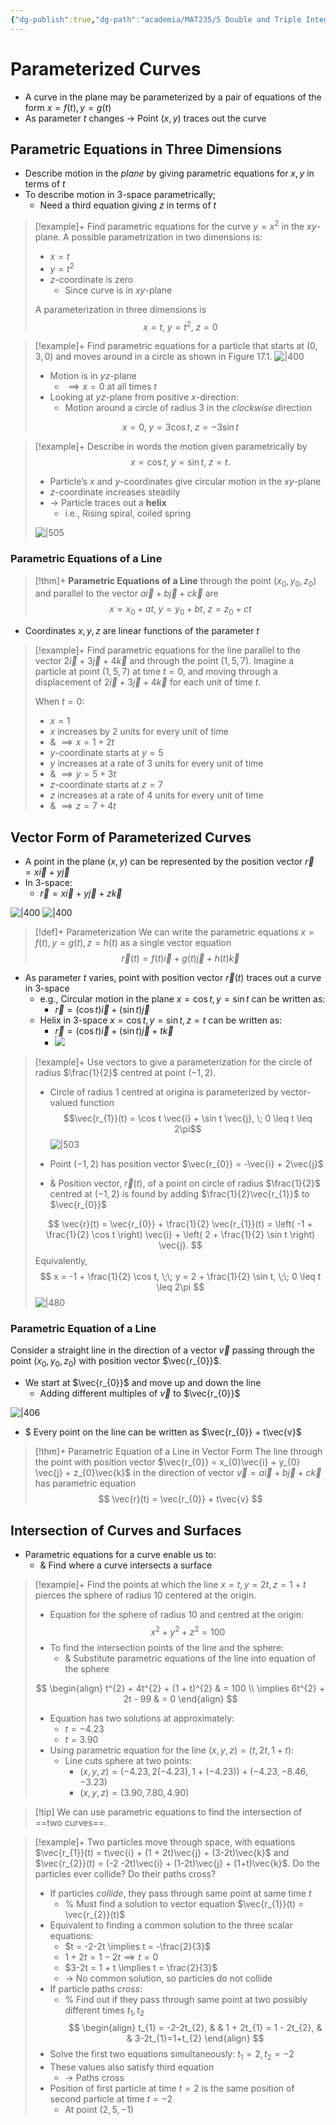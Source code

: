 ```yaml
---
{"dg-publish":true,"dg-path":"academia/MAT235/5 Double and Triple Integrals/Parameterized Curves.md","permalink":"/academia/mat-235/5-double-and-triple-integrals/parameterized-curves/","tags":["lecture","math","note","university"],"created":"2025-02-03T01:35:22.086-08:00","updated":"2025-02-05T15:42:54.948-08:00"}
---
```



# Parameterized Curves

- A curve in the plane may be parameterized by a pair of equations of the form $x = f(t), y = g(t)$
- As parameter $t$ changes → Point $(x, y)$ traces out the curve

## Parametric Equations in Three Dimensions

- Describe motion in the *plane* by giving parametric equations for $x, y$ in terms of $t$
- To describe motion in 3-space parametrically;
    - Need a third equation giving $z$ in terms of $t$

> [!example]+ Find parametric equations for the curve $y = x^{2}$ in the $xy$-plane.
> A possible parametrization in two dimensions is:
>
> - $x = t$
> - $y = t^{2}$
> - $z$-coordinate is zero
>     - Since curve is in $xy$-plane
>
> A parameterization in three dimensions is
> $$
> x = t, \; y = t^{2}, \; z = 0
> $$

> [!example]+ Find parametric equations for a particle that starts at $(0, 3, 0)$ and moves around in a circle as shown in Figure 17.1.
> ![|400](https://i.imgur.com/k0eogCW.png)
> - Motion is in $yz$-plane
>     - $\implies x = 0$ at all times $t$
> - Looking at $yz$-plane from positive $x$-direction:
>     - Motion around a circle of radius 3 in the *clockwise* direction
>
> $$
> x = 0, \; y = 3 \cos t, \; z = -3 \sin t
> $$

> [!example]+ Describe in words the motion given parametrically by $$x = \cos t, \; y = \sin t, \; z = t.$$
> - Particle’s $x$ and $y$-coordinates give circular motion in the $xy$-plane
> - $z$-coordinate increases steadily
> - → Particle traces out a **helix**
>     - i.e., Rising spiral, coiled spring
>
> ![|505](https://i.imgur.com/lFUR8il.png)

### Parametric Equations of a Line

> [!thm]+ **Parametric Equations of a Line** through the point $(x_{0}, y_{0}, z_{0})$ and parallel to the vector $a \vec{i} + b \vec{j} + c \vec{k}$ are
> $$
> x = x_{0} + at, \; y = y_{0} + bt, \; z = z_{0} + ct
> $$

- Coordinates $x, y, z$ are linear functions of the parameter $t$

> [!example]+ Find parametric equations for the line parallel to the vector $2\vec{i} + 3\vec{j} + 4\vec{k}$ and through the point $(1, 5, 7)$.
> Imagine a particle at point $(1, 5, 7)$ at time $t = 0$, and moving through a displacement of $2\vec{i} + 3\vec{j} + 4\vec{k}$ for each unit of time $t$.
>
> When $t = 0$:
>
> - $x = 1$
> - $x$ increases by 2 units for every unit of time
> - & $\implies x = 1 + 2t$
> - $y$-coordinate starts at $y = 5$
> - $y$ increases at a rate of 3 units for every unit of time
> - & $\implies y = 5 + 3t$
> - $z$-coordinate starts at $z = 7$
> - $z$ increases at a rate of 4 units for every unit of time
> - & $\implies z = 7 + 4t$

## Vector Form of Parameterized Curves

- A point in the plane $(x, y)$ can be represented by the position vector $\vec{r} = x \vec{i} + y \vec{j}$
- In 3-space:
    - $\vec{r} = x \vec{i} + y \vec{j} + z \vec{k}$

![|400](https://i.imgur.com/MWHsEZd.png) ![|400](https://i.imgur.com/vnfpBRa.png)

> [!def]+ Parameterization
> We can write the parametric equations $x = f(t), y = g(t), z = h(t)$ as a single vector equation
> $$
> \vec{r}(t) = f(t) \vec{i} + g(t) \vec{j} + h(t) \vec{k}
> $$

- As parameter $t$ varies, point with position vector $\vec{r}(t)$ traces out a curve in 3-space
    - e.g., Circular motion in the plane $x = \cos t, y = \sin t$ can be written as:
        - $\vec{r} = (\cos t) \vec{i} + (\sin t) \vec{j}$
    - Helix in 3-space $x = \cos t, y = \sin t, z = t$ can be written as:
        - $\vec{r} = (\cos t) \vec{i} + (\sin t)\vec{j} + t\vec{k}$
        - ![](https://i.imgur.com/CEx3du9.png)

> [!example]+ Use vectors to give a parameterization for the circle of radius $\frac{1}{2}$ centred at point $(-1, 2)$.
> - Circle of radius 1 centred at origina is parameterized by vector-valued function $$\vec{r_{1}}(t) = \cos t \vec{i} + \sin t \vec{j}, \; 0 \leq t \leq 2\pi$$
> ![|503](https://i.imgur.com/GZnAq3l.png)
>
> - Point $(-1, 2)$ has position vector $\vec{r_{0}} = -\vec{i} + 2\vec{j}$
> - & Position vector, $\vec{r}(t)$, of a point on circle of radius $\frac{1}{2}$ centred at $(-1, 2)$ is found by adding $\frac{1}{2}\vec{r_{1}}$ to $\vec{r_{0}}$
>
> $$
> \vec{r}(t) = \vec{r_{0}} + \frac{1}{2} \vec{r_{1}}(t) = \left( -1 + \frac{1}{2} \cos t \right) \vec{i} + \left( 2 + \frac{1}{2} \sin t \right) \vec{j}.
> $$
> Equivalently,
> $$
> x = -1 + \frac{1}{2} \cos t, \;\; y = 2 + \frac{1}{2} \sin t, \;\; 0 \leq t \leq 2\pi
> $$
> ![|480](https://i.imgur.com/1eHvMMr.png)

### Parametric Equation of a Line

Consider a straight line in the direction of a vector $\vec{v}$ passing through the point $(x_{0}, y_{0}, z_{0})$ with position vector $\vec{r_{0}}$.

- We start at $\vec{r_{0}}$ and move up and down the line
    - Adding different multiples of $\vec{v}$ to $\vec{r_{0}}$

![|406](https://i.imgur.com/XoUXOtd.png)

- $ Every point on the line can be written as $\vec{r_{0}} + t\vec{v}$

> [!thm]+ Parametric Equation of a Line in Vector Form
> The line through the point with position vector $\vec{r_{0}} = x_{0}\vec{i} + y_{0} \vec{j} + z_{0}\vec{k}$ in the direction of vector $\vec{v} = a\vec{i} + b\vec{j} + c\vec{k}$ has parametric equation
> $$
> \vec{r}(t) = \vec{r_{0}} + t\vec{v}
> $$

## Intersection of Curves and Surfaces

- Parametric equations for a curve enable us to:
    - & Find where a curve intersects a surface

> [!example]+ Find the points at which the line $x = t, y = 2t, z = 1 + t$ pierces the sphere of radius 10 centered at the origin.
>
> - Equation for the sphere of radius 10 and centred at the origin:
> $$
> x^{2} + y^{2} + z^{2} = 100
> $$
> - To find the intersection points of the line and the sphere:
>     - & Substitute parametric equations of the line into equation of the sphere
>
> $$
> \begin{align}
> t^{2} + 4t^{2} + (1 + t)^{2}  & = 100 \\
> \implies 6t^{2} + 2t - 99  & = 0
> \end{align}
> $$
> - Equation has two solutions at approximately:
>     - $t = -4.23$
>     - $t = 3.90$
> - Using parametric equation for the line $(x, y, z) = (t, 2t, 1 + t)$:
>     - Line cuts sphere at two points:
>         - $(x, y, z) = (-4.23, 2(-4.23), 1 + (-4.23)) + (-4.23, -8.46, -3.23)$
>         - $(x, y, z) = (3.90, 7.80, 4.90)$

> [!tip] We can use parametric equations to find the intersection of ==two curves==.

> [!example]+ Two particles move through space, with equations $\vec{r_{1}}(t) = t\vec{i} + (1 + 2t)\vec{j} + (3-2t)\vec{k}$ and $\vec{r_{2}}(t) = (-2 -2t)\vec{i} + (1-2t)\vec{j} + (1+t)\vec{k}$. Do the particles ever collide? Do their paths cross?
>
> - If particles *collide*, they pass through same point at same time $t$
>     - % Must find a solution to vector equation $\vec{r_{1}}(t) = \vec{r_{2}}(t)$
> - Equivalent to finding a common solution to the three scalar equations:
>     - $t = -2-2t \implies t = -\frac{2}{3}$
>     - $1 + 2t = 1 - 2t \implies t = 0$
>     - $3-2t = 1 + t \implies t = \frac{2}{3}$
>     - → No common solution, so particles do not collide
> - If particle paths *cross*:
>     - % Find out if they pass through same point at two possibly different times $t_{1}, t_{2}$
> $$
> \begin{align}
> t_{1} = -2-2t_{2},  &  &  1 + 2t_{1} = 1 - 2t_{2},  &  &  3-2t_{1}=1+t_{2}
> \end{align}
> $$
> - Solve the first two equations simultaneously: $t_{1} = 2, t_{2} = -2$
> - These values also satisfy third equation
>     - → Paths cross
> - Position of first particle at time $t = 2$ is the same position of second particle at time $t = -2$
>     - At point $(2, 5, -1)$
